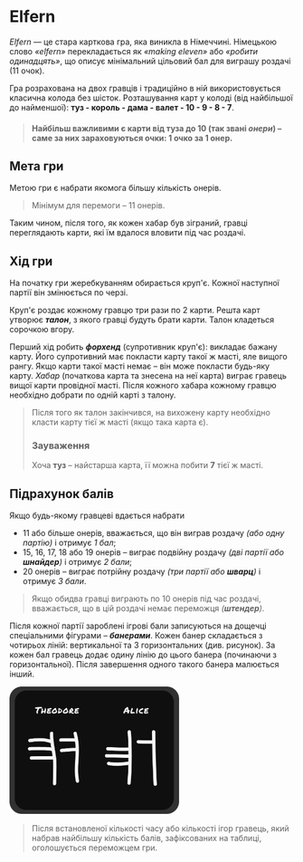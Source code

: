 # Elfern

_Elfern_ — це стара карткова гра, яка виникла в Німеччині. Німецькою слово _«elfern»_ перекладається як _«making eleven»_ або _«робити одинадцять»_, що описує мінімальний цільовий бал для виграшу роздачі (11 очок).

Гра розрахована на двох гравців і традиційно в ній використовується класична колода без шісток. Розташування карт у колоді (від найбільшої до найменшої): **туз - король - дама - валет - 10 - 9 - 8 - 7**.

> #### Найбільш важливими є карти від туза до 10 (так звані **_онери_**) – саме за них зараховуються очки: 1 очко за 1 онер.

## Мета гри

Метою гри є набрати якомога більшу кількість онерів.

> Мінімум для перемоги – 11 онерів.

Таким чином, після того, як кожен хабар був зіграний, гравці переглядають карти, які їм вдалося вловити під час роздачі.

## Хід гри

На початку гри жеребкуванням обирається круп'є. Кожної наступної партії він змінюється по черзі.

Круп'є роздає кожному гравцю три рази по 2 карти. Решта карт утворює **_талон_**, з якого гравці будуть брати карти. Талон кладеться сорочкою вгору.

Перший хід робить **_форхенд_** (супротивник круп'є): викладає бажану карту. Його супротивний має покласти карту такої ж масті, яле вищого рангу. Якщо карти такої масті немає – він може покласти будь-яку карту. _Хабар_ (початкова карта та знесена на неї карта) виграє гравець вищої карти провідної масті. Після кожного хабара кожному гравцю необхідно добрати по одній карті з талону.

> Після того як талон закінчився, на вихожену карту необхідно класти карту тієї ж масті (якщо така карта є).
>
> ### Зауваження
>
> Хоча **туз** – найстарша карта, її можна побити **7** тієї ж масті.

## Підрахунок балів

Якщо будь-якому гравцеві вдається набрати

-   11 або більше онерів, вважається, що він виграв роздачу _(або одну партію)_ і отримує _1 бал_;
-   15, 16, 17, 18 або 19 онерів – виграє подвійну роздачу _(дві партії або **шнайдер**)_ і отримує _2 бали_;
-   20 онерів – виграє потрійну роздачу _(три партії або **шварц**)_ і отримує _3 бали_.

> Якщо обидва гравці виграють по 10 онерів під час роздачі, вважається, що в цій роздачі немає переможця _(**штендер**)_.

Після кожної партії зароблені ігрові бали записуються на дощечці спеціальними фігурами – **_банерами_**. Кожен банер складається з чотирьох ліній: вертикальної та 3 горизонтальних (див. рисунок). За кожен бал гравець додає одину лінію до цього банера (починаючи з горизонтальної). Після завершення одного такого банера малюється інший.

<img src="../images/board.png" alt="ScoreBoard" width="300"/>

> Після встановленої кількості часу або кількості ігор гравець, який набрав найбільшу кількість балів, зафіксованих на таблиці, оголошується переможцем гри.
